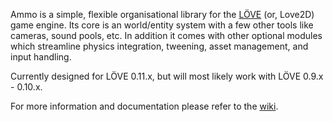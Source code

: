 Ammo is a simple, flexible organisational library for the [LÖVE](http://love2d.org) (or, Love2D) game engine. Its core is an world/entity system with a few other tools like cameras, sound pools, etc. In addition it comes with other optional modules which streamline physics integration, tweening, asset management, and input handling.

Currently designed for LÖVE 0.11.x, but will most likely work with LÖVE 0.9.x - 0.10.x.

For more information and documentation please refer to the [wiki](https://github.com/BlackBulletIV/ammo/wiki).
